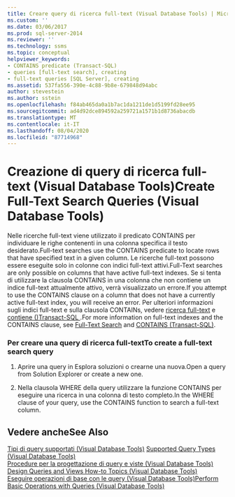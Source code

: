 ```yaml
---
title: Creare query di ricerca full-text (Visual Database Tools) | Microsoft Docs
ms.custom: ''
ms.date: 03/06/2017
ms.prod: sql-server-2014
ms.reviewer: ''
ms.technology: ssms
ms.topic: conceptual
helpviewer_keywords:
- CONTAINS predicate (Transact-SQL)
- queries [full-text search], creating
- full-text queries [SQL Server], creating
ms.assetid: 537fa556-390e-4c88-9b8e-679848d94abc
author: stevestein
ms.author: sstein
ms.openlocfilehash: f84ab465da0a1b7ac1da1211de1d5199fd28ee95
ms.sourcegitcommit: ad4d92dce894592a259721a1571b1d8736abacdb
ms.translationtype: MT
ms.contentlocale: it-IT
ms.lasthandoff: 08/04/2020
ms.locfileid: "87714968"
---
```

# <a name="create-full-text-search-queries-visual-database-tools"></a><span data-ttu-id="a4c72-102">Creazione di query di ricerca full-text (Visual Database Tools)</span><span class="sxs-lookup"><span data-stu-id="a4c72-102">Create Full-Text Search Queries (Visual Database Tools)</span></span>
  <span data-ttu-id="a4c72-103">Nelle ricerche full-text viene utilizzato il predicato CONTAINS per individuare le righe contenenti in una colonna specifica il testo desiderato.</span><span class="sxs-lookup"><span data-stu-id="a4c72-103">Full-text searches use the CONTAINS predicate to locate rows that have specified text in a given column.</span></span> <span data-ttu-id="a4c72-104">Le ricerche full-text possono essere eseguite solo in colonne con indici full-text attivi.</span><span class="sxs-lookup"><span data-stu-id="a4c72-104">Full-Text searches are only possible on columns that have active full-text indexes.</span></span> <span data-ttu-id="a4c72-105">Se si tenta di utilizzare la clausola CONTAINS in una colonna che non contiene un indice full-text attualmente attivo, verrà visualizzato un errore.</span><span class="sxs-lookup"><span data-stu-id="a4c72-105">If you attempt to use the CONTAINS clause on a column that does not have a currently active full-text index, you will receive an error.</span></span> <span data-ttu-id="a4c72-106">Per ulteriori informazioni sugli indici full-text e sulla clausola CONTAINs, vedere [ricerca full-text](../../relational-databases/search/full-text-search.md) e [contiene &#40;&#41;Transact-SQL ](/sql/t-sql/queries/contains-transact-sql).</span><span class="sxs-lookup"><span data-stu-id="a4c72-106">For more information on full-text indexes and the CONTAINS clause, see [Full-Text Search](../../relational-databases/search/full-text-search.md) and [CONTAINS &#40;Transact-SQL&#41;](/sql/t-sql/queries/contains-transact-sql).</span></span>  
  
### <a name="to-create-a-full-text-search-query"></a><span data-ttu-id="a4c72-107">Per creare una query di ricerca full-text</span><span class="sxs-lookup"><span data-stu-id="a4c72-107">To create a full-text search query</span></span>  
  
1.  <span data-ttu-id="a4c72-108">Aprire una query in Esplora soluzioni o crearne una nuova.</span><span class="sxs-lookup"><span data-stu-id="a4c72-108">Open a query from Solution Explorer or create a new one.</span></span>  
  
2.  <span data-ttu-id="a4c72-109">Nella clausola WHERE della query utilizzare la funzione CONTAINS per eseguire una ricerca in una colonna di testo completo.</span><span class="sxs-lookup"><span data-stu-id="a4c72-109">In the WHERE clause of your query, use the CONTAINS function to search a full-text column.</span></span>  
  
## <a name="see-also"></a><span data-ttu-id="a4c72-110">Vedere anche</span><span class="sxs-lookup"><span data-stu-id="a4c72-110">See Also</span></span>  
 <span data-ttu-id="a4c72-111">[Tipi di query supportati &#40;Visual Database Tools&#41;](visual-database-tools.md) </span><span class="sxs-lookup"><span data-stu-id="a4c72-111">[Supported Query Types &#40;Visual Database Tools&#41;](visual-database-tools.md) </span></span>  
 <span data-ttu-id="a4c72-112">[Procedure per la progettazione di query e viste &#40;Visual Database Tools&#41;](design-queries-and-views-how-to-topics-visual-database-tools.md) </span><span class="sxs-lookup"><span data-stu-id="a4c72-112">[Design Queries and Views How-to Topics &#40;Visual Database Tools&#41;](design-queries-and-views-how-to-topics-visual-database-tools.md) </span></span>  
 [<span data-ttu-id="a4c72-113">Eseguire operazioni di base con le query &#40;Visual Database Tools&#41;</span><span class="sxs-lookup"><span data-stu-id="a4c72-113">Perform Basic Operations with Queries &#40;Visual Database Tools&#41;</span></span>](perform-basic-operations-with-queries-visual-database-tools.md)  
  
  
